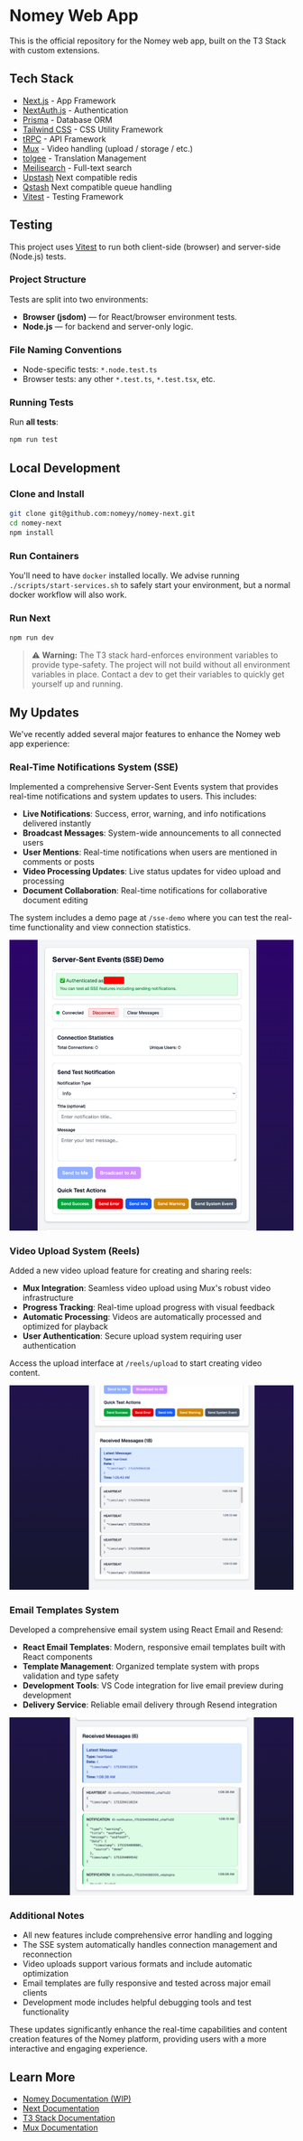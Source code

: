 # Nomey Web App

This is the official repository for the Nomey web app, built on the T3 Stack with custom extensions.

## Tech Stack

- [Next.js](https://nextjs.org) - App Framework
- [NextAuth.js](https://next-auth.js.org) - Authentication
- [Prisma](https://prisma.io) - Database ORM
- [Tailwind CSS](https://tailwindcss.com) - CSS Utility Framework
- [tRPC](https://trpc.io) - API Framework
- [Mux]() - Video handling (upload / storage / etc.)
- [tolgee](https://tolgee.io/) - Translation Management
- [Meilisearch](https://www.meilisearch.com/) - Full-text search
- [Upstash](https://upstash.com/) Next compatible redis
- [Qstash](https://upstash.com/docs/qstash) Next compatible queue handling
- [Vitest](https://vitest.dev/) - Testing Framework

## Testing

This project uses [Vitest](https://vitest.dev/) to run both client-side (browser) and server-side (Node.js) tests.

### Project Structure

Tests are split into two environments:

- **Browser (jsdom)** — for React/browser environment tests.
- **Node.js** — for backend and server-only logic.

### File Naming Conventions

- Node-specific tests: `*.node.test.ts`
- Browser tests: any other `*.test.ts`, `*.test.tsx`, etc.

### Running Tests

Run **all tests**:

```bash
npm run test
```

## Local Development

### Clone and Install

```bash
git clone git@github.com:nomeyy/nomey-next.git
cd nomey-next
npm install
```

### Run Containers

You'll need to have `docker` installed locally. We advise running `./scripts/start-services.sh` to safely start your environment, but a normal docker workflow will also work.

### Run Next

```bash
npm run dev
```

> ⚠️ **Warning:** The T3 stack hard-enforces environment variables to provide type-safety. The project will not build without all environment variables in place. Contact a dev to get their variables to quickly get yourself up and running.

## My Updates

We've recently added several major features to enhance the Nomey web app experience:

### Real-Time Notifications System (SSE)

Implemented a comprehensive Server-Sent Events system that provides real-time notifications and system updates to users. This includes:

- **Live Notifications**: Success, error, warning, and info notifications delivered instantly
- **Broadcast Messages**: System-wide announcements to all connected users
- **User Mentions**: Real-time notifications when users are mentioned in comments or posts
- **Video Processing Updates**: Live status updates for video upload and processing
- **Document Collaboration**: Real-time notifications for collaborative document editing

The system includes a demo page at `/sse-demo` where you can test the real-time functionality and view connection statistics.

![SSE Demo Interface](./image0.png)

### Video Upload System (Reels)

Added a new video upload feature for creating and sharing reels:

- **Mux Integration**: Seamless video upload using Mux's robust video infrastructure
- **Progress Tracking**: Real-time upload progress with visual feedback
- **Automatic Processing**: Videos are automatically processed and optimized for playback
- **User Authentication**: Secure upload system requiring user authentication

Access the upload interface at `/reels/upload` to start creating video content.

![Reels Upload Interface](./image1.png)

### Email Templates System

Developed a comprehensive email system using React Email and Resend:

- **React Email Templates**: Modern, responsive email templates built with React components
- **Template Management**: Organized template system with props validation and type safety
- **Development Tools**: VS Code integration for live email preview during development
- **Delivery Service**: Reliable email delivery through Resend integration

![Email Templates System](./image2.png)

### Additional Notes

- All new features include comprehensive error handling and logging
- The SSE system automatically handles connection management and reconnection
- Video uploads support various formats and include automatic optimization
- Email templates are fully responsive and tested across major email clients
- Development mode includes helpful debugging tools and test functionality

These updates significantly enhance the real-time capabilities and content creation features of the Nomey platform, providing users with a more interactive and engaging experience.

## Learn More

- [Nomey Documentation (WIP)](https://nomey.mintlify.app/)
- [Next Documentation](https://nextjs.org/docs)
- [T3 Stack Documentation](https://create.t3.gg/en/usage/first-steps)
- [Mux Documentation](https://www.mux.com/docs)
